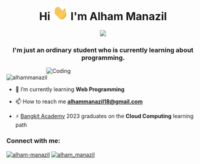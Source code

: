 <h1 align="center">Hi <img src="https://raw.githubusercontent.com/ABSphreak/ABSphreak/master/gifs/Hi.gif" width="40px"> I'm Alham Manazil</h1>
<p align="center">
  <a href="https://github.com/Ratheshan03/readme-typing-svg"><img src="https://readme-typing-svg.herokuapp.com?lines=infromatics+engineering+student;IT+Enthusiast&center=true&width=500&height=50"></a>
</p>
<h3 align="center">I'm just an ordinary student who is currently learning about programming.</h3>
<img align="right" alt="Coding" width="400" src="https://camo.githubusercontent.com/16f93ae6e1e6ec4e43289b79099f62e62361e750ad5d9754395bb8aa4b9081fc/68747470733a2f2f6d656469612e67697068792e636f6d2f6d656469612f38333648694a633770677a7938694e58436e2f67697068792e676966">

<p align="left"> <img src="https://komarev.com/ghpvc/?username=alhammanazil&label=Profile%20views&color=0e75b6&style=flat" alt="alhammanazil" /> </p>

- 🌱 I’m currently learning **Web Programming**

- 📫 How to reach me **alhammanazil18@gmail.com**

- ⚡ [Bangkit Academy](https://grow.google/intl/id_id/bangkit/) 2023 graduates on the **Cloud Computing** learning path

<h3 align="left">Connect with me:</h3>
<p align="left">
<a href="https://linkedin.com/in/alham-manazil" target="blank"><img align="center" src="https://raw.githubusercontent.com/rahuldkjain/github-profile-readme-generator/master/src/images/icons/Social/linked-in-alt.svg" alt="alham-manazil" height="30" width="40" /></a>
<a href="https://instagram.com/alham_manazil" target="blank"><img align="center" src="https://raw.githubusercontent.com/rahuldkjain/github-profile-readme-generator/master/src/images/icons/Social/instagram.svg" alt="alham_manazil" height="30" width="40" /></a>
</p>
